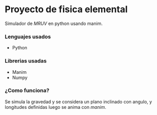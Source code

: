 # Proyecto de fisica elemental
Simulador de *MRUV* en python usando manim.

### Lenguajes usados
- Python

### Librerias usadas

- Manim
- Numpy

### ¿Como funciona?

Se simula la gravedad y se considera un plano inclinado con angulo, y longitudes definidas luego se anima con *manim*.

